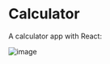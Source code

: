 # Calculator

A calculator app with React:

![image](https://github.com/Manulopsan/calculator/assets/132192504/a9a7dfca-3609-412c-8f9b-3faf9349db31)
